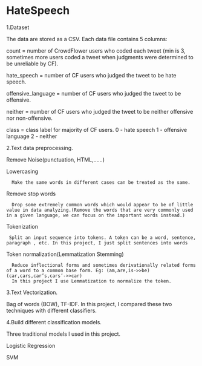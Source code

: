 # HateSpeech
1.Dataset

The data are stored as a CSV. Each data file contains 5 columns:

count = number of CrowdFlower users who coded each tweet (min is 3, sometimes more users coded a tweet when judgments were determined to be unreliable by CF).

hate_speech = number of CF users who judged the tweet to be hate speech.

offensive_language = number of CF users who judged the tweet to be offensive.

neither = number of CF users who judged the tweet to be neither offensive nor non-offensive.

class = class label for majority of CF users. 0 - hate speech 1 - offensive language 2 - neither

2.Text data preprocessing.

Remove Noise(punctuation, HTML,……)

Lowercasing

      Make the same words in different cases can be treated as the same.
      
Remove stop words

      Drop some extremely common words which would appear to be of little value in data analyzing.(Remove the words that are very commonly used in a given language, we can focus on the important words instead.) 
      
Tokenization

     Split an input sequence into tokens. A token can be a word, sentence, paragraph , etc. In this project, I just split sentences into words
     
Token normalization(Lemmatization    Stemming)

      Reduce inflectional forms and sometimes derivationally related forms of a word to a common base form. Eg: (am,are,is->>be)(car,cars,car’s,cars’->>car)
      In this project I use Lemmatization to normalize the token.

3.Text Vectorization.

Bag of words (BOW), TF-IDF. In this project, I compared these two techniques with different classifiers.

4.Build different classification models.

Three traditional models I used in this project.

Logistic Regression 

SVM 

